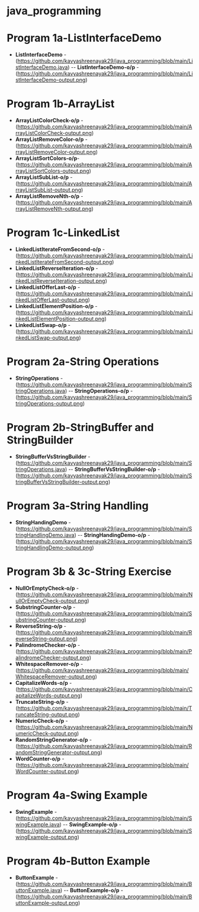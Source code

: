 # java_programming
# Program 1a-ListInterfaceDemo
- **ListInterfaceDemo** -(https://github.com/kavyashreenayak29/java_programming/blob/main/ListInterfaceDemo.java) -- **ListInterfaceDemo-o/p** -(https://github.com/kavyashreenayak29/java_programming/blob/main/ListInterfaceDemo-output.png) 
# Program 1b-ArrayList
- **ArrayListColorCheck-o/p** -(https://github.com/kavyashreenayak29/java_programming/blob/main/ArrayListColorCheck-output.png)
- **ArrayListRemoveColor-o/p** -(https://github.com/kavyashreenayak29/java_programming/blob/main/ArrayListRemoveColor-output.png)
- **ArrayListSortColors-o/p**- (https://github.com/kavyashreenayak29/java_programming/blob/main/ArrayListSortColors-output.png)
- **ArrayListSubList-o/p** -(https://github.com/kavyashreenayak29/java_programming/blob/main/ArrayListSubList-output.png)
- **ArrayListRemoveNth-o/p** -(https://github.com/kavyashreenayak29/java_programming/blob/main/ArrayListRemoveNth-output.png)
# Program 1c-LinkedList
- **LinkedListIterateFromSecond-o/p** -(https://github.com/kavyashreenayak29/java_programming/blob/main/LinkedListIterateFromSecond-output.png)
- **LinkedListReverseIteration-o/p** -(https://github.com/kavyashreenayak29/java_programming/blob/main/LinkedListReverseIteration-output.png)
- **LinkedListOfferLast-o/p** -(https://github.com/kavyashreenayak29/java_programming/blob/main/LinkedListOfferLast-output.png)
- **LinkedListElementPosition-o/p** -(https://github.com/kavyashreenayak29/java_programming/blob/main/LinkedListElementPosition-output.png)
- **LinkedListSwap-o/p** -(https://github.com/kavyashreenayak29/java_programming/blob/main/LinkedListSwap-output.png)
# Program 2a-String Operations
- **StringOperations** -(https://github.com/kavyashreenayak29/java_programming/blob/main/StringOperations.java) -- **StringOperations-o/p** -(https://github.com/kavyashreenayak29/java_programming/blob/main/StringOperations-output.png)
# Program 2b-StringBuffer and StringBuilder
- **StringBufferVsStringBuilder** -(https://github.com/kavyashreenayak29/java_programming/blob/main/StringOperations.java) -- **StringBufferVsStringBuilder-o/p** -(https://github.com/kavyashreenayak29/java_programming/blob/main/StringBufferVsStringBuilder-output.png)
# Program 3a-String Handling
- **StringHandingDemo** -(https://github.com/kavyashreenayak29/java_programming/blob/main/StringHandlingDemo.java) -- **StringHandingDemo-o/p** -(https://github.com/kavyashreenayak29/java_programming/blob/main/StringHandlingDemo-output.png)
# Program 3b & 3c-String Exercise
- **NullOrEmptyCheck-o/p** -(https://github.com/kavyashreenayak29/java_programming/blob/main/NullOrEmptyCheck-output.png)
- **SubstringCounter-o/p** -(https://github.com/kavyashreenayak29/java_programming/blob/main/SubstringCounter-output.png)
- **ReverseString-o/p** -(https://github.com/kavyashreenayak29/java_programming/blob/main/ReverseString-output.png)
- **PalindromeChecker-o/p** -(https://github.com/kavyashreenayak29/java_programming/blob/main/PalindromeChecker-output.png)
- **WhitespaceRemover-o/p** -(https://github.com/kavyashreenayak29/java_programming/blob/main/WhitespaceRemover-output.png)
- **CapitalizeWords-o/p** -(https://github.com/kavyashreenayak29/java_programming/blob/main/CapitalizeWords-output.png)
- **TruncateString-o/p** -(https://github.com/kavyashreenayak29/java_programming/blob/main/TruncateString-output.png)
- **NumericCheck-o/p** -(https://github.com/kavyashreenayak29/java_programming/blob/main/NumericCheck-output.png)
- **RandomStringGenerator-o/p** -(https://github.com/kavyashreenayak29/java_programming/blob/main/RandomStringGenerator-output.png)
- **WordCounter-o/p** -(https://github.com/kavyashreenayak29/java_programming/blob/main/WordCounter-output.png)
# Program 4a-Swing Example
- **SwingExample** - (https://github.com/kavyashreenayak29/java_programming/blob/main/SwingExample.java) -- **SwingExample-o/p** -(https://github.com/kavyashreenayak29/java_programming/blob/main/SwingExample-output.png)
# Program 4b-Button Example
- **ButtonExample** -(https://github.com/kavyashreenayak29/java_programming/blob/main/ButtonExample.java) -- **ButtonExample-o/p** -(https://github.com/kavyashreenayak29/java_programming/blob/main/ButtonExample-output.png)
